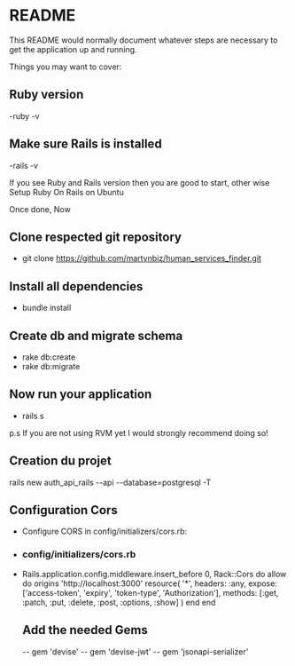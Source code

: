 # README

This README would normally document whatever steps are necessary to get the
application up and running.

Things you may want to cover:

## Ruby version

-ruby -v

## Make sure Rails is installed

-rails -v

If you see Ruby and Rails version then you are good to start, other wise Setup Ruby On Rails on Ubuntu

Once done, Now

## Clone respected git repository

- git clone https://github.com/martynbiz/human_services_finder.git

## Install all dependencies

- bundle install

## Create db and migrate schema

- rake db:create
- rake db:migrate

## Now run your application

- rails s

p.s If you are not using RVM yet I would strongly recommend doing so!

## Creation du projet

rails new auth_api_rails --api --database=postgresql -T

## Configuration Cors

- Configure CORS in config/initializers/cors.rb:
- ### config/initializers/cors.rb
- Rails.application.config.middleware.insert_before 0, Rack::Cors do
  allow do
  origins 'http://localhost:3000'
  resource(
  '\*',
  headers: :any,
  expose: ['access-token', 'expiry', 'token-type', 'Authorization'],
  methods: [:get, :patch, :put, :delete, :post, :options, :show]
  )
  end
  end
  ## Add the needed Gems
  -- gem 'devise'
  -- gem 'devise-jwt'
  -- gem 'jsonapi-serializer'


